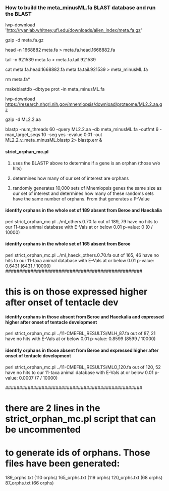 ### How to build the meta_minusML.fa BLAST database and run the BLAST
lwp-download 'http://ryanlab.whitney.ufl.edu/downloads/alien_index/meta.fa.gz'

gzip -d meta.fa.gz 

head -n 1668882 meta.fa > meta.fa.head.1668882.fa

tail -n 921539 meta.fa > meta.fa.tail.921539

cat meta.fa.head.1668882.fa meta.fa.tail.921539 > meta_minusML.fa

rm meta.fa*

makeblastdb -dbtype prot -in meta_minusML.fa

lwp-download https://research.nhgri.nih.gov/mnemiopsis/download/proteome/ML2.2.aa.gz

gzip -d ML2.2.aa

blastp -num_threads 60 -query ML2.2.aa -db meta_minusML.fa -outfmt 6 -max_target_seqs 10 -seg yes -evalue 0.01 -out ML2.2_v_meta_minusML.blastp 2> blastp.err &

#### strict_orphan_mc.pl 

1. uses the BLASTP above to determine if a gene is an orphan (those w/o hits)

2. determines how many of our set of interest are orphans

3. randomly generates 10,000 sets of Mnemiopsis genes the same size as 
   our set of interest and determines how many of these randoms sets 
   have the same number of orphans. From that generates a P-Value

#### identify orphans in the whole set of 189 absent from Beroe and Haeckalia
perl strict_orphan_mc.pl ../ml_others.0.70.fa
    out of 189, 79 have no hits to our 11-taxa animal database with E-Vals at or below 0.01
    p-value: 0 (0 / 10000)

#### identify orphans in the whole set of 165 absent from Beroe
perl strict_orphan_mc.pl ../ml_haeck_others.0.70.fa
    out of 165, 46 have no hits to our 11-taxa animal database with E-Vals at or below 0.01
    p-value: 0.6431 (6431 / 10000)
#################################################
# this is on those expressed higher after onset of tentacle dev

#### identify orphans in those absent from Beroe and Haeckalia and expressed higher after onset of tentacle development
perl strict_orphan_mc.pl ../11-CMEFBL_RESULTS/MLH_87.fa
    out of 87, 21 have no hits with E-Vals at or below 0.01
    p-value: 0.8599 (8599 / 10000)

#### identify orphans in those absent from Beroe and expressed higher after onset of tentacle development
perl strict_orphan_mc.pl ../11-CMEFBL_RESULTS/MLO_120.fa
    out of 120, 52 have no hits to our 11-taxa animal database with E-Vals at or below 0.01
    p-value: 0.0007 (7 / 10000)

#################################################
# there are 2 lines in the strict_orphan_mc.pl script that can be uncommented
# to generate ids of orphans. Those files have been generated:
189_orphs.txt (110 orphs)
165_orphs.txt  (119 orphs)
120_orphs.txt (68 orphs)
87_orphs.txt (66 orphs)

